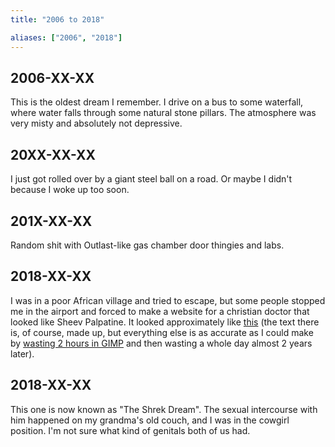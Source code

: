 ```yaml
---
title: "2006 to 2018"

aliases: ["2006", "2018"]
---
```


## 2006-XX-XX

This is the oldest dream I remember. I drive on a bus to some
waterfall, where water falls through some natural stone pillars. The
atmosphere was very misty and absolutely not depressive.

## 20XX-XX-XX

I just got rolled over by a giant steel ball on a road. Or maybe I
didn't because I woke up too soon.

## 201X-XX-XX

Random shit with Outlast-like gas chamber door thingies and labs.

## 2018-XX-XX

I was in a poor African village and tried to escape, but some people
stopped me in the airport and forced to make a website for a christian
doctor that looked like Sheev Palpatine. It looked approximately like
[this] \(the text there is, of course, made up, but everything else is
as accurate as I could make by [wasting 2 hours in GIMP] and then
wasting a whole day almost 2 years later).

[this]: https://web.bruh.ltd/0002-baako/
[wasting 2 hours in GIMP]: https://i.imgur.com/zIz70b9.jpg

## 2018-XX-XX

This one is now known as "The Shrek Dream". The sexual intercourse
with him happened on my grandma's old couch, and I was in the cowgirl
position. I'm not sure what kind of genitals both of us had.
